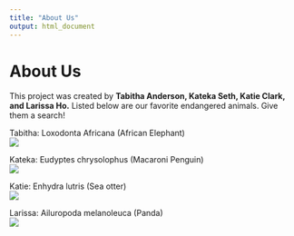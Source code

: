 ```yaml
---
title: "About Us"
output: html_document
---
```


# About Us

This project was created by **Tabitha Anderson, Kateka Seth, Katie Clark, and Larissa Ho.** Listed below are our favorite endangered animals. Give them a search!

Tabitha: Loxodonta Africana (African Elephant) </br>
![](https://i.pinimg.com/236x/c8/3d/b0/c83db012df4d0ee283502bd997b2ded7--bull-bull-bull-elephant.jpg) 

Kateka: Eudyptes chrysolophus  (Macaroni Penguin) </br>
![](https://i.pinimg.com/236x/db/ee/4e/dbee4e9f6eff142915fa9a162746eb0a--information-about-penguins-penguin-pictures.jpg)

Katie: Enhydra lutris (Sea otter) </br>
![](https://i.pinimg.com/236x/c6/93/15/c69315e28ebd934c0a380baec729cf5e--river-otter-sea-otter.jpg)

Larissa: Ailuropoda melanoleuca (Panda) </br>
![](https://i.pinimg.com/236x/93/fa/c0/93fac00692c54e9df0327528967f4741--baby-pandas-giant-pandas.jpg)


